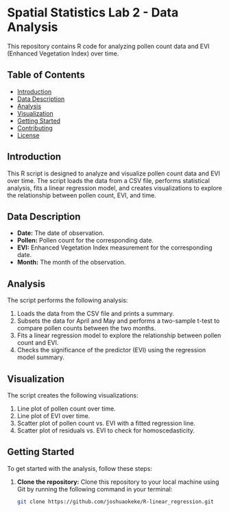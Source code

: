 # Spatial Statistics Lab 2 - Data Analysis
This repository contains R code for analyzing pollen count data and EVI (Enhanced Vegetation Index) over time.

## Table of Contents
- [Introduction](#introduction)
- [Data Description](#data-description)
- [Analysis](#analysis)
- [Visualization](#visualization)
- [Getting Started](#getting-started)
- [Contributing](#contributing)
- [License](#license)

## Introduction

This R script is designed to analyze and visualize pollen count data and EVI over time. The script loads the data from a CSV file, performs statistical analysis, fits a linear regression model, and creates visualizations to explore the relationship between pollen count, EVI, and time.

## Data Description
- **Date:** The date of observation.
- **Pollen:** Pollen count for the corresponding date.
- **EVI:** Enhanced Vegetation Index measurement for the corresponding date.
- **Month:** The month of the observation.

## Analysis

The script performs the following analysis:

1. Loads the data from the CSV file and prints a summary.
2. Subsets the data for April and May and performs a two-sample t-test to compare pollen counts between the two months.
3. Fits a linear regression model to explore the relationship between pollen count and EVI.
4. Checks the significance of the predictor (EVI) using the regression model summary.

## Visualization

The script creates the following visualizations:

1. Line plot of pollen count over time.
2. Line plot of EVI over time.
3. Scatter plot of pollen count vs. EVI with a fitted regression line.
4. Scatter plot of residuals vs. EVI to check for homoscedasticity.

## Getting Started

To get started with the analysis, follow these steps:

1. **Clone the repository:** Clone this repository to your local machine using Git by running the following command in your terminal:

   ```bash
   git clone https://github.com/joshuaokeke/R-linear_regression.git
